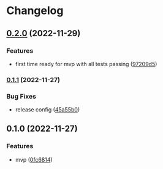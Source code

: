 # Changelog

## [0.2.0](https://www.github.com/kjellberg/active_record-translated/compare/v0.1.1...v0.2.0) (2022-11-29)


### Features

* first time ready for mvp with all tests passing ([97209d5](https://www.github.com/kjellberg/active_record-translated/commit/97209d58c1e1f723fc38d46253c89f7150b9aa8a))

### [0.1.1](https://www.github.com/kjellberg/active_record-translated/compare/v0.1.0...v0.1.1) (2022-11-27)


### Bug Fixes

* release config ([45a55b0](https://www.github.com/kjellberg/active_record-translated/commit/45a55b020923171a81ca7787304c605db426aff3))

## 0.1.0 (2022-11-27)


### Features

* mvp ([0fc6814](https://www.github.com/kjellberg/active_record-translated/commit/0fc68148ff013e10d4f9bdc48254c6933be047c9))
